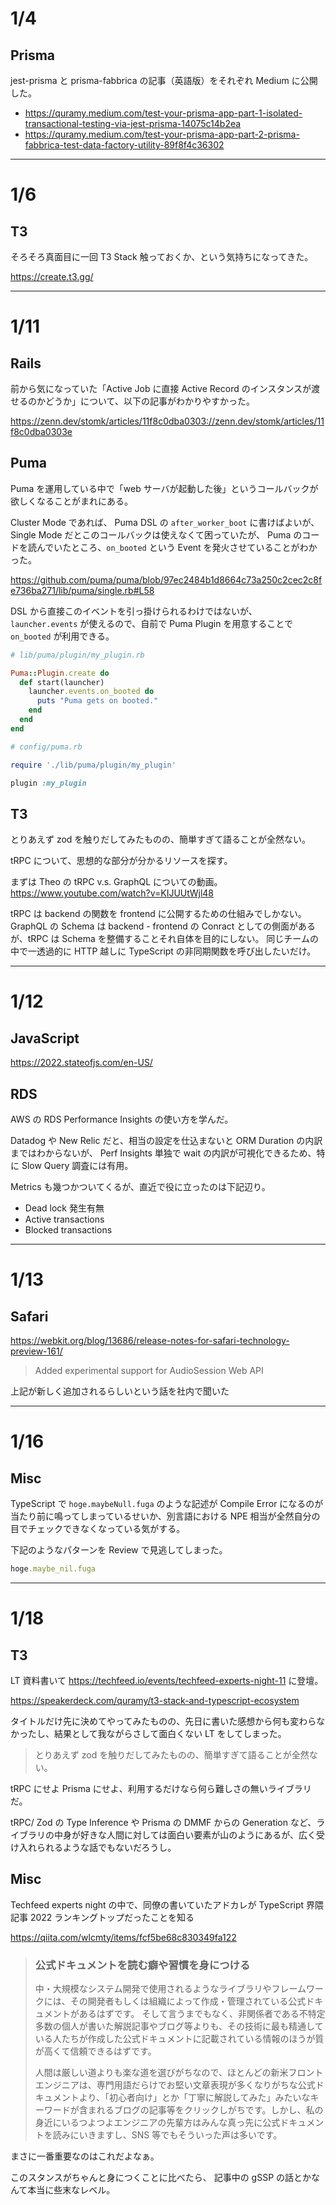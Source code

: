 # 1/4

## Prisma

jest-prisma と prisma-fabbrica の記事（英語版）をそれぞれ Medium に公開した。

- https://quramy.medium.com/test-your-prisma-app-part-1-isolated-transactional-testing-via-jest-prisma-14075c14b2ea
- https://quramy.medium.com/test-your-prisma-app-part-2-prisma-fabbrica-test-data-factory-utility-89f8f4c36302

---

# 1/6

## T3

そろそろ真面目に一回 T3 Stack 触っておくか、という気持ちになってきた。

https://create.t3.gg/

---

# 1/11

## Rails

前から気になっていた「Active Job に直接 Active Record のインスタンスが渡せるのかどうか」について、以下の記事がわかりやすかった。

https://zenn.dev/stomk/articles/11f8c0dba0303://zenn.dev/stomk/articles/11f8c0dba0303e

## Puma

Puma を運用している中で「web サーバが起動した後」というコールバックが欲しくなることがまれにある。

Cluster Mode であれば、 Puma DSL の `after_worker_boot` に書けばよいが、Single Mode だとこのコールバックは使えなくて困っていたが、 Puma のコードを読んでいたところ、`on_booted` という Event を発火させていることがわかった。

https://github.com/puma/puma/blob/97ec2484b1d8664c73a250c2cec2c8fe736ba271/lib/puma/single.rb#L58

DSL から直接このイベントを引っ掛けられるわけではないが、 `launcher.events` が使えるので、自前で Puma Plugin を用意することで `on_booted` が利用できる。

```ruby
# lib/puma/plugin/my_plugin.rb

Puma::Plugin.create do
  def start(launcher)
    launcher.events.on_booted do
      puts "Puma gets on booted."
    end
  end
end
```

```ruby
# config/puma.rb

require './lib/puma/plugin/my_plugin'

plugin :my_plugin
```

## T3

とりあえず zod を触りだしてみたものの、簡単すぎて語ることが全然ない。

tRPC について、思想的な部分が分かるリソースを探す。

まずは Theo の tRPC v.s. GraphQL についての動画。
https://www.youtube.com/watch?v=KIJUUtWjl48

tRPC は backend の関数を frontend に公開するための仕組みでしかない。
GraphQL の Schema は backend - frontend の Conract としての側面があるが、tRPC は Schema を整備することそれ自体を目的にしない。
同じチームの中で一透過的に HTTP 越しに TypeScript の非同期関数を呼び出したいだけ。

---

# 1/12

## JavaScript

https://2022.stateofjs.com/en-US/

## RDS

AWS の RDS Performance Insights の使い方を学んだ。

Datadog や New Relic だと、相当の設定を仕込まないと ORM Duration の内訳まではわからないが、 Perf Insights 単独で wait の内訳が可視化できるため、特に Slow Query 調査には有用。

Metrics も幾つかついてくるが、直近で役に立ったのは下記辺り。

- Dead lock 発生有無
- Active transactions
- Blocked transactions

---

# 1/13

## Safari

https://webkit.org/blog/13686/release-notes-for-safari-technology-preview-161/

> Added experimental support for AudioSession Web API

上記が新しく追加されるらしいという話を社内で聞いた

---

# 1/16

## Misc

TypeScript で `hoge.maybeNull.fuga` のような記述が Compile Error になるのが当たり前に鳴ってしまっているせいか、別言語における NPE 相当が全然自分の目でチェックできなくなっている気がする。

下記のようなパターンを Review で見逃してしまった。

```ruby
hoge.maybe_nil.fuga
```

---

# 1/18

## T3

LT 資料書いて https://techfeed.io/events/techfeed-experts-night-11 に登壇。

https://speakerdeck.com/quramy/t3-stack-and-typescript-ecosystem

タイトルだけ先に決めてやってみたものの、先日に書いた感想から何も変わらなかったし、結果として我ながらさして面白くない LT をしてしまった。

> とりあえず zod を触りだしてみたものの、簡単すぎて語ることが全然ない。

tRPC にせよ Prisma にせよ、利用するだけなら何ら難しさの無いライブラリだ。

tRPC/ Zod の Type Inference や Prisma の DMMF からの Generation など、ライブラリの中身が好きな人間に対しては面白い要素が山のようにあるが、広く受け入れられるような話でもないだろうし。

## Misc

Techfeed experts night の中で、同僚の書いていたアドカレが TypeScript 界隈記事 2022 ランキングトップだったことを知る

https://qiita.com/wlcmty/items/fcf5be68c830349fa122

> ### 公式ドキュメントを読む癖や習慣を身につける
>
> 中・大規模なシステム開発で使用されるようなライブラリやフレームワークには、その開発者もしくは組織によって作成・管理されている公式ドキュメントがあるはずです。
> そして言うまでもなく、非関係者である不特定多数の個人が書いた解説記事やブログ等よりも、その技術に最も精通している人たちが作成した公式ドキュメントに記載されている情報のほうが質が高くて信頼できるはずです。
>
> 人間は厳しい道よりも楽な道を選びがちなので、ほとんどの新米フロントエンジニアは、専門用語だらけでお堅い文章表現が多くなりがちな公式ドキュメントより、「初心者向け」とか「丁寧に解説してみた」みたいなキーワードが含まれるブログの記事等をクリックしがちです。しかし、私の身近にいるつよつよエンジニアの先輩方はみんな真っ先に公式ドキュメントを読みにいきますし、SNS 等でもそういった声は多いです。

まさに一番重要なのはこれだよなぁ。

このスタンスがちゃんと身につくことに比べたら、 記事中の gSSP の話とかなんて本当に些末なレベル。
